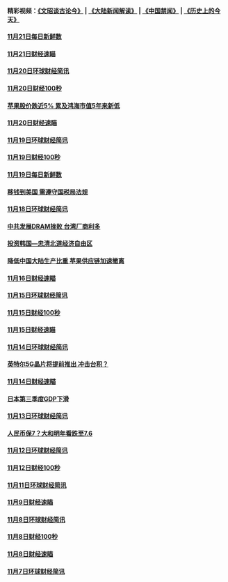 #### 精彩视频：[《文昭谈古论今》](https://github.com/gfw-breaker/wenzhao/blob/master/README.md?t=11220333) | [《大陆新闻解读》](https://github.com/gfw-breaker/ntdtv-comedy/blob/master/README.md?t=11220333) | [《中国禁闻》](https://github.com/gfw-breaker/ntdtv-news/blob/master/README.md?t=11220333) | [《历史上的今天》](https://github.com/gfw-breaker/today-in-history/blob/master/README.md?t=11220333) 

#### [11月21日每日新鲜数](../pages/news208/a1400288.md?t=11220333) 

#### [11月21日财经速瞄](../pages/news208/a1400286.md?t=11220333) 

#### [11月20日环球财经简讯](../pages/news208/a1400248.md?t=11220333) 

#### [11月20日财经100秒](../pages/news208/a1400231.md?t=11220333) 

#### [苹果股价跌近5% 累及鸿海市值5年来新低](../pages/news208/a1400185.md?t=11220333) 

#### [11月20日财经速瞄](../pages/news208/a1400144.md?t=11220333) 

#### [11月19日环球财经简讯](../pages/news208/a1400102.md?t=11220333) 

#### [11月19日财经100秒](../pages/news208/a1400084.md?t=11220333) 

#### [11月19日每日新鲜数](../pages/news208/a1399985.md?t=11220333) 

#### [移钱到美国 需遵守国税局法规](../pages/news208/a1399928.md?t=11220333) 

#### [11月18日环球财经简讯](../pages/news208/a1399951.md?t=11220333) 

#### [中共发展DRAM挫败 台湾厂商利多](../pages/news208/a1399927.md?t=11220333) 

#### [投资韩国—忠清北道经济自由区](../pages/news208/a1399857.md?t=11220333) 

#### [降低中国大陆生产比重 苹果供应链加速撤离](../pages/news208/a1399810.md?t=11220333) 

#### [11月16日财经速瞄](../pages/news208/a1399651.md?t=11220333) 

#### [11月15日环球财经简讯](../pages/news208/a1399607.md?t=11220333) 

#### [11月15日财经100秒](../pages/news208/a1399597.md?t=11220333) 

#### [11月15日财经速瞄](../pages/news208/a1399510.md?t=11220333) 

#### [11月14日环球财经简讯](../pages/news208/a1399463.md?t=11220333) 

#### [英特尔5G晶片将提前推出 冲击台积？](../pages/news208/a1399449.md?t=11220333) 

#### [11月14日财经速瞄](../pages/news208/a1399351.md?t=11220333) 

#### [日本第三季度GDP下滑](../pages/news208/a1399321.md?t=11220333) 

#### [11月13日环球财经简讯](../pages/news208/a1399307.md?t=11220333) 

#### [人民币保7？大和明年看跌至7.6](../pages/news208/a1399186.md?t=11220333) 

#### [11月12日环球财经简讯](../pages/news208/a1399165.md?t=11220333) 

#### [11月12日财经100秒](../pages/news208/a1399159.md?t=11220333) 

#### [11月11日环球财经简讯](../pages/news208/a1399019.md?t=11220333) 

#### [11月9日财经速瞄](../pages/news208/a1398742.md?t=11220333) 

#### [11月8日环球财经简讯](../pages/news208/a1398716.md?t=11220333) 

#### [11月8日财经100秒](../pages/news208/a1398701.md?t=11220333) 

#### [11月8日财经速瞄](../pages/news208/a1398608.md?t=11220333) 

#### [11月7日环球财经简讯](../pages/news208/a1398563.md?t=11220333) 

